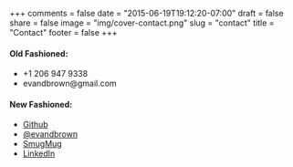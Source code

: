 +++
comments = false 
date = "2015-06-19T19:12:20-07:00"
draft = false
share = false
image = "img/cover-contact.png"
slug = "contact"
title = "Contact"
footer = false
+++

#### Old Fashioned:
<ul class="contact">
<li><i class="icon-phone"></i> +1 206 947 9338</li>
<li><i class="icon-mail"></i>evandbrown@gmail.com</li>
</ul>

#### New Fashioned:
<ul class="contact">
<li><i class="icon-github"></i><a href="https://github.com/evandbrown">Github</a></li>
<li><i class="icon-twitter"></i><a href="https://twitter.com/evandbrown">@evandbrown</a></li>
<li><i class="icon-picture"></i><a href="http://p.evanbrown.io">SmugMug</a></li>
<li><i class="icon-linkedin"></i><a href="https://www.linkedin.com/in/evandbrown">LinkedIn</a></li>
</ul>
